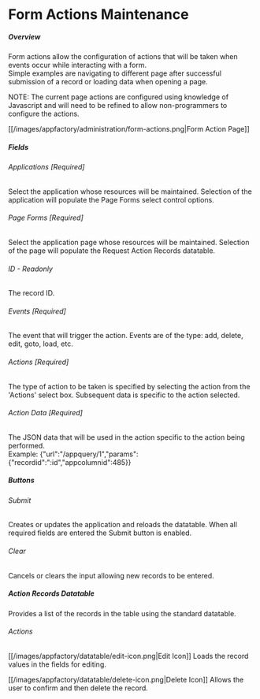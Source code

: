 # Form Actions Maintenance

##### Overview
Form actions allow the configuration of actions that will be taken when events occur while interacting with a form.  
Simple examples are navigating to different page after successful submission of a record or loading data when opening a 
page.

NOTE: The current page actions are configured using knowledge of Javascript and will need to be refined to allow 
non-programmers to configure the actions.

[[/images/appfactory/administration/form-actions.png|Form Action Page]]

##### Fields
###### Applications [Required]
Select the application whose resources will be maintained.  Selection of the application will populate the Page
Forms select control options.
###### Page Forms [Required]
Select the application page whose resources will be maintained.  Selection of the page will populate the Request
Action Records datatable.
###### ID - Readonly
The record ID.
###### Events [Required]
The event that will trigger the action. Events are of the type: add, delete, edit, goto, load, etc.
###### Actions [Required]
The type of action to be taken is specified by selecting the action from the 'Actions' select box.  Subsequent data is
specific to the action selected.
###### Action Data [Required]
The JSON data that will be used in the action specific to the action being performed.  
Example: {"url":"/appquery/1","params":{"recordid":":id","appcolumnid":485}}

##### Buttons
###### Submit
Creates or updates the application and reloads the datatable.  When all required fields are entered the Submit 
button is enabled.
###### Clear
Cancels or clears the input allowing new records to be entered.

##### Action Records Datatable
Provides a list of the records in the table using the standard datatable.
###### Actions
[[/images/appfactory/datatable/edit-icon.png|Edit Icon]]  Loads the record values in the fields for editing.   

[[/images/appfactory/datatable/delete-icon.png|Delete Icon]]  Allows the user to confirm and then delete the record.

